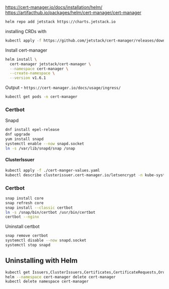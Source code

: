 https://cert-manager.io/docs/installation/helm/  
https://artifacthub.io/packages/helm/cert-manager/cert-manager
```bash
helm repo add jetstack https://charts.jetstack.io
```
installing CRDs with
```bash
kubectl apply -f https://github.com/jetstack/cert-manager/releases/download/v1.6.1/cert-manager.crds.yaml
```
Install cert-manager
```bash
helm install \
  cert-manager jetstack/cert-manager \
  --namespace cert-manager \
  --create-namespace \
  --version v1.6.1 
```
Output - `https://cert-manager.io/docs/usage/ingress/`  
```bash
kubectl get pods -n cert-manager
```
### Certbot
Snapd
```bash
dnf install epel-release
dnf upgrade
yum install snapd
systemctl enable --now snapd.socket
ln -s /var/lib/snapd/snap /snap
```
#### ClusterIssuer
```bash
kubectl apply -f ./cert-manger-values.yaml
kubectl describe clusterissuer.cert-manager.io/letsencrypt -n kube-system
```

### Certbot
```bash
snap install core
snap refresh core
snap install --classic certbot
ln -s /snap/bin/certbot /usr/bin/certbot
certbot --nginx
```
Uninstall certbot
```bash
snap remove certbot
systemctl disable --now snapd.socket
systemctl stop snapd
```

## Uninstalling with Helm
```bash
kubectl get Issuers,ClusterIssuers,Certificates,CertificateRequests,Orders,Challenges --all-namespaces
helm --namespace cert-manager delete cert-manager
kubectl delete namespace cert-manager
```